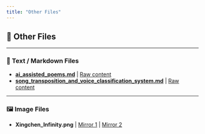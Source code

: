 ```yaml
---
title: "Other Files"
---
```


<!-- Favicon -->
<link rel="icon" type="image/x-icon" href="./others/face.ico" />

## 📂 Other Files

---

### 📄 Text / Markdown Files

* **[ai\_assisted\_poems.md](./others/ai_assisted_poems)** |
  [Raw content](https://raw.githubusercontent.com/choralakari/choralakari-archive/refs/heads/main/others/ai_assisted_poems.md)
* **[song\_transposition\_and\_voice\_classification\_system.md](./others/song_transposition_and_voice_classification_system)** |
  [Raw content](https://raw.githubusercontent.com/choralakari/choralakari-archive/refs/heads/main/others/song_transposition_and_voice_classification_system.md)

---

### 🖼️ Image Files

* **Xingchen\_Infinity.png** |
  [Mirror 1](https://huggingface.co/1358Adrian/so-vits-svc-rvc-models/resolve/main/RVC_v2_Public_Models/Xingchen_Infinity.png) |
  [Mirror 2](../../Xingchen_Infinity.png)
